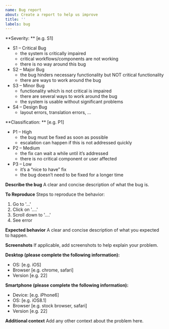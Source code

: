 ```yaml
---
name: Bug report
about: Create a report to help us improve
title: ''
labels: bug
---
```


**Severity: ** [e.g. S1]
 - S1 – Critical Bug
   - the system is critically impaired
   - critical workflows/components are not working
   - there is no way around this bug
 - S2 – Major Bug
   - the bug hinders necessary functionality but NOT critical functionality
   - there are ways to work around the bug
 - S3 – Minor Bug
   - functionality which is not critical is impaired
   - there are several ways to work around the bug
   - the system is usable without significant problems
 - S4 – Design Bug
   - layout errors, translation errors, …

**Classification: ** [e.g. P1]
 - P1 – High
   - the bug must be fixed as soon as possible
   - escalation can happen if this is not addressed quickly
 - P2 – Medium
   - the fix can wait a while until it’s addressed
   - there is no critical component or user affected
 - P3 – Low
   - it’s a “nice to have” fix
   - the bug doesn’t need to be fixed for a longer time

**Describe the bug**
A clear and concise description of what the bug is.

**To Reproduce**
Steps to reproduce the behavior:
1. Go to '...'
2. Click on '....'
3. Scroll down to '....'
4. See error

**Expected behavior**
A clear and concise description of what you expected to happen.

**Screenshots**
If applicable, add screenshots to help explain your problem.

**Desktop (please complete the following information):**
 - OS: [e.g. iOS]
 - Browser [e.g. chrome, safari]
 - Version [e.g. 22]

**Smartphone (please complete the following information):**
 - Device: [e.g. iPhone6]
 - OS: [e.g. iOS8.1]
 - Browser [e.g. stock browser, safari]
 - Version [e.g. 22]

**Additional context**
Add any other context about the problem here.
